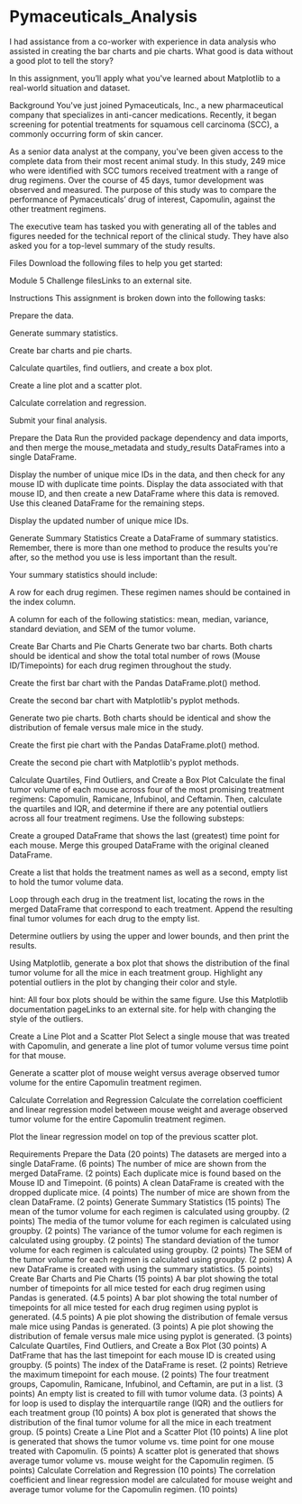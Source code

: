 # Pymaceuticals_Analysis
I had assistance from a co-worker with experience in data analysis who assisted in creating the bar charts and pie charts.
What good is data without a good plot to tell the story?

In this assignment, you’ll apply what you've learned about Matplotlib to a real-world situation and dataset.

Background
You've just joined Pymaceuticals, Inc., a new pharmaceutical company that specializes in anti-cancer medications. Recently, it began screening for potential treatments for squamous cell carcinoma (SCC), a commonly occurring form of skin cancer.

As a senior data analyst at the company, you've been given access to the complete data from their most recent animal study. In this study, 249 mice who were identified with SCC tumors received treatment with a range of drug regimens. Over the course of 45 days, tumor development was observed and measured. The purpose of this study was to compare the performance of Pymaceuticals’ drug of interest, Capomulin, against the other treatment regimens.

The executive team has tasked you with generating all of the tables and figures needed for the technical report of the clinical study. They have also asked you for a top-level summary of the study results.

Files
Download the following files to help you get started:

Module 5 Challenge filesLinks to an external site.

Instructions
This assignment is broken down into the following tasks:

Prepare the data.

Generate summary statistics.

Create bar charts and pie charts.

Calculate quartiles, find outliers, and create a box plot.

Create a line plot and a scatter plot.

Calculate correlation and regression.

Submit your final analysis.

Prepare the Data
Run the provided package dependency and data imports, and then merge the mouse_metadata and study_results DataFrames into a single DataFrame.

Display the number of unique mice IDs in the data, and then check for any mouse ID with duplicate time points. Display the data associated with that mouse ID, and then create a new DataFrame where this data is removed. Use this cleaned DataFrame for the remaining steps.

Display the updated number of unique mice IDs.

Generate Summary Statistics
Create a DataFrame of summary statistics. Remember, there is more than one method to produce the results you're after, so the method you use is less important than the result.

Your summary statistics should include:

A row for each drug regimen. These regimen names should be contained in the index column.

A column for each of the following statistics: mean, median, variance, standard deviation, and SEM of the tumor volume.

Create Bar Charts and Pie Charts
Generate two bar charts. Both charts should be identical and show the total total number of rows (Mouse ID/Timepoints) for each drug regimen throughout the study.

Create the first bar chart with the Pandas DataFrame.plot() method.

Create the second bar chart with Matplotlib's pyplot methods.

Generate two pie charts. Both charts should be identical and show the distribution of female versus male mice in the study.

Create the first pie chart with the Pandas DataFrame.plot() method.

Create the second pie chart with Matplotlib's pyplot methods.

Calculate Quartiles, Find Outliers, and Create a Box Plot
Calculate the final tumor volume of each mouse across four of the most promising treatment regimens: Capomulin, Ramicane, Infubinol, and Ceftamin. Then, calculate the quartiles and IQR, and determine if there are any potential outliers across all four treatment regimens. Use the following substeps:

Create a grouped DataFrame that shows the last (greatest) time point for each mouse. Merge this grouped DataFrame with the original cleaned DataFrame.

Create a list that holds the treatment names as well as a second, empty list to hold the tumor volume data.

Loop through each drug in the treatment list, locating the rows in the merged DataFrame that correspond to each treatment. Append the resulting final tumor volumes for each drug to the empty list.

Determine outliers by using the upper and lower bounds, and then print the results.

Using Matplotlib, generate a box plot that shows the distribution of the final tumor volume for all the mice in each treatment group. Highlight any potential outliers in the plot by changing their color and style.

hint: All four box plots should be within the same figure. Use this Matplotlib documentation pageLinks to an external site. for help with changing the style of the outliers.

Create a Line Plot and a Scatter Plot
Select a single mouse that was treated with Capomulin, and generate a line plot of tumor volume versus time point for that mouse.

Generate a scatter plot of mouse weight versus average observed tumor volume for the entire Capomulin treatment regimen.

Calculate Correlation and Regression
Calculate the correlation coefficient and linear regression model between mouse weight and average observed tumor volume for the entire Capomulin treatment regimen.

Plot the linear regression model on top of the previous scatter plot.

Requirements
Prepare the Data (20 points)
The datasets are merged into a single DataFrame. (6 points)
The number of mice are shown from the merged DataFrame. (2 points)
Each duplicate mice is found based on the Mouse ID and Timepoint. (6 points)
A clean DataFrame is created with the dropped duplicate mice. (4 points)
The number of mice are shown from the clean DataFrame. (2 points)
Generate Summary Statistics (15 points)
The mean of the tumor volume for each regimen is calculated using groupby. (2 points)
The media of the tumor volume for each regimen is calculated using groupby. (2 points)
The variance of the tumor volume for each regimen is calculated using groupby. (2 points)
The standard deviation of the tumor volume for each regimen is calculated using groupby. (2 points)
The SEM of the tumor volume for each regimen is calculated using groupby. (2 points)
A new DataFrame is created with using the summary statistics. (5 points)
Create Bar Charts and Pie Charts (15 points)
A bar plot showing the total number of timepoints for all mice tested for each drug regimen using Pandas is generated. (4.5 points)
A bar plot showing the total number of timepoints for all mice tested for each drug regimen using pyplot is generated. (4.5 points)
A pie plot showing the distribution of female versus male mice using Pandas is generated. (3 points)
A pie plot showing the distribution of female versus male mice using pyplot is generated. (3 points)
Calculate Quartiles, Find Outliers, and Create a Box Plot (30 points)
A DatFrame that has the last timepoint for each mouse ID is created using groupby. (5 points)
The index of the DataFrame is reset. (2 points)
Retrieve the maximum timepoint for each mouse. (2 points)
The four treatment groups, Capomulin, Ramicane, Infubinol, and Ceftamin, are put in a list. (3 points)
An empty list is created to fill with tumor volume data. (3 points)
A for loop is used to display the interquartile range (IQR) and the outliers for each treatment group (10 points)
A box plot is generated that shows the distribution of the final tumor volume for all the mice in each treatment group. (5 points)
Create a Line Plot and a Scatter Plot (10 points)
A line plot is generated that shows the tumor volume vs. time point for one mouse treated with Capomulin. (5 points)
A scatter plot is generated that shows average tumor volume vs. mouse weight for the Capomulin regimen. (5 points)
Calculate Correlation and Regression (10 points)
The correlation coefficient and linear regression model are calculated for mouse weight and average tumor volume for the Capomulin regimen. (10 points)

